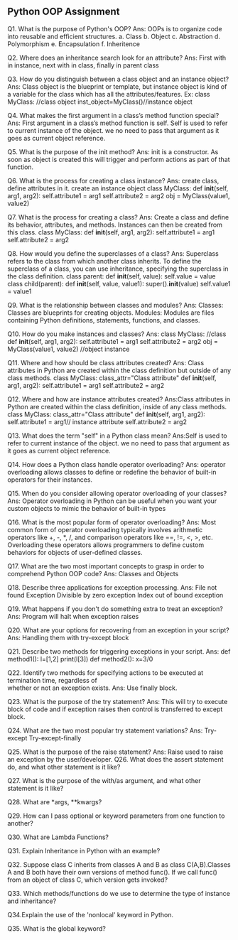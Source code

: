 ## Python OOP Assignment
Q1. What is the purpose of Python's OOP?
Ans: OOPs is to organize code into reusable and efficient structures.
    a. Class
    b. Object
    c. Abstraction
    d. Polymorphism
    e. Encapsulation
    f. Inheritence

Q2. Where does an inheritance search look for an attribute?
Ans: First with in instance, next with in class, finally in parent class

Q3. How do you distinguish between a class object and an instance object?
Ans:  Class object is the blueprint or template, but instance object is kind of a variable for the class which has all the attributes/features.
Ex: class MyClass: //class object
    inst_object=MyClass()//instance object

Q4. What makes the first argument in a class’s method function special?
Ans: First argument in a class’s method function is self. Self is used to refer to current instance of the object. we no need to pass that argument as it goes as current object reference.

Q5. What is the purpose of the init method?
Ans: init is a constructor. As soon as object is created this will trigger and perform actions as part of that function.

Q6. What is the process for creating a class instance?
Ans: create class, define attributes in it. create an instance object
    class MyClass:
        def __init__(self, arg1, arg2):
            self.attribute1 = arg1
            self.attribute2 = arg2
    obj = MyClass(value1, value2)

Q7. What is the process for creating a class?
Ans: Create a class and define its behavior, attributes, and methods. Instances can then be created from this class.
    class MyClass:
        def __init__(self, arg1, arg2):
            self.attribute1 = arg1
            self.attribute2 = arg2

Q8. How would you define the superclasses of a class?
Ans: Superclass refers to the class from which another class inherits. To define the superclass of a class, you can use inheritance, specifying the superclass in the class definition.
class parent:
    def __init__(self, value):
        self.value = value
class child(parent):
    def __init__(self, value, value1):
        super().__init__(value)
        self.value1 = value1

Q9. What is the relationship between classes and modules?
Ans: Classes: Classes are blueprints for creating objects.
     Modules: Modules are files containing Python definitions, statements, functions, and classes. 

Q10. How do you make instances and classes?
Ans:
    class MyClass:  //class
        def __init__(self, arg1, arg2):
            self.attribute1 = arg1
            self.attribute2 = arg2
    obj = MyClass(value1, value2) //object instance

Q11. Where and how should be class attributes created?
Ans: Class attributes in Python are created within the class definition but outside of any class methods.
     class MyClass:
        class_attr="Class attribute"
        def __init__(self, arg1, arg2):
            self.attribute1 = arg1
            self.attribute2 = arg2

Q12. Where and how are instance attributes created?
Ans:Class attributes in Python are created within the class definition, inside of any class methods.
     class MyClass:
        class_attr="Class attribute"
        def __init__(self, arg1, arg2):
            self.attribute1 = arg1// instance attribute
            self.attribute2 = arg2

Q13. What does the term "self" in a Python class mean?
Ans:Self is used to refer to current instance of the object. we no need to pass that argument as it goes as current object reference.

Q14. How does a Python class handle operator overloading?
Ans: operator overloading allows classes to define or redefine the behavior of built-in operators for their instances. 

Q15. When do you consider allowing operator overloading of your classes?
Ans: Operator overloading in Python can be useful when you want your custom objects to mimic the behavior of built-in types

Q16. What is the most popular form of operator overloading?
Ans:  Most common form of operator overloading typically involves arithmetic operators like +, -, *, /, and comparison operators like ==, !=, <, >, etc. Overloading these operators allows programmers to define custom behaviors for objects of user-defined classes.

Q17. What are the two most important concepts to grasp in order to comprehend Python OOP code?
Ans: Classes and Objects

Q18. Describe three applications for exception processing.
Ans: File not found Exception
     Divisible by  zero exception
     Index out of bound exception

Q19. What happens if you don't do something extra to treat an exception?
Ans: Program will halt when exception raises

Q20. What are your options for recovering from an exception in your script?
Ans: Handling them with try-except block

Q21. Describe two methods for triggering exceptions in your script.
Ans: def method1():
        l=[1,2]
        print(l[3])
     def method2():
        x=3/0

Q22. Identify two methods for specifying actions to be executed at termination time, regardless of  
whether or not an exception exists.
Ans: Use finally block.

Q23. What is the purpose of the try statement?
Ans: This will try to execute block of code and if exception raises then control is transferred to except block.

Q24. What are the two most popular try statement variations?
Ans: Try-except
     Try-except-finally

Q25. What is the purpose of the raise statement?
Ans: Raise used to raise an exception by the user/developer.
Q26. What does the assert statement do, and what other statement is it like?

Q27. What is the purpose of the with/as argument, and what other statement is it like?

Q28. What are *args, **kwargs?

Q29. How can I pass optional or keyword parameters from one function to another?

Q30. What are Lambda Functions?

Q31. Explain Inheritance in Python with an example?

Q32. Suppose class C inherits from classes A and B as class C(A,B).Classes A and B both have their own versions of method func(). If we call func() from an object of 
class C, which version gets invoked?

Q33. Which methods/functions do we use to determine the type of instance and inheritance?

Q34.Explain the use of the 'nonlocal' keyword in Python.

Q35. What is the global keyword?
